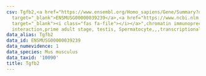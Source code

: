 ```yaml
---
csv: Tgfb2,<a href="https://www.ensembl.org/Homo_sapiens/Gene/Summary?db=core;g=ENSMUSG00000039239"
  target="_blank">ENSMUSG00000039239</a>,<a href="https://www.ncbi.nlm.nih.gov/pubmed/25450459"
  target="_blank"><i class="fas fa-file"></i></a>",chromatin immunoprecipitation assay,direct
  interaction,prime adult stage, testis, Spermatocyte,,,transcriptional regulation,
data_alias: Tgfb2
data_id: ENSMUSG00000039239
data_numevidence: 1
data_species: Mus musculus
data_taxid: '10090'
title: Tgfb2
---
```

